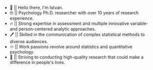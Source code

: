 - 👋 || Hello there, I'm Istvan.
- 🤓 || Psychology Ph.D. researcher with over 10 years of research experience. 
- 🔥 || Strong expertise in assessment and multiple innovative variable- and person-centered analytic approaches.
- 🖊 || Skilled in the communication of complex statistical methods to diverse audiences.
- ♾ || Work passions revolve around statistics and quantitative psychology.
- 🌱 || Striving to conducting high-quality research that could make a difference in people's lives.
